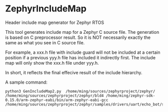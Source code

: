# ZephyrIncludeMap
Header include map generator for Zephyr RTOS

This tool generates include map for a Zephyr C source file.
The generation is based on C preprocessor result.
So it is NOT necessarily exactly the same as what you see in C source file.

For example, a xxx.h file with include guard will not be included at a certain position
if a previous yyy.h file has included it indirectly first.
The include map will only show the xxx.h file under yyy.h.

In short, it reflects the final effecive result of the include hierarchy.

A sample command:
```
python3 GenIncludeMap2.py  /home/ming/sources/zephyrproject/zephyr/ /home/ming/sources/zephyrproject/zephyr/bld4 /home/ming/zephyr-sdk-0.15.0/arm-zephyr-eabi/bin/arm-zephyr-eabi-gcc /home/ming/sources/zephyrproject/zephyr/samples/drivers/uart/echo_bot/src/main.c
```
